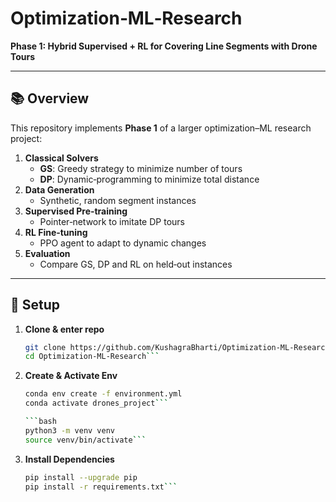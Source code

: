# Optimization‑ML‑Research

**Phase 1: Hybrid Supervised + RL for Covering Line Segments with Drone Tours**

---

## 📚 Overview

This repository implements **Phase 1** of a larger optimization–ML research project:

1. **Classical Solvers**  
   - **GS**: Greedy strategy to minimize number of tours  
   - **DP**: Dynamic‑programming to minimize total distance  
2. **Data Generation**  
   - Synthetic, random segment instances
3. **Supervised Pre‑training**  
   - Pointer‑network to imitate DP tours  
4. **RL Fine‑tuning**  
   - PPO agent to adapt to dynamic changes  
5. **Evaluation**  
   - Compare GS, DP and RL on held‑out instances  

---

## 🔧 Setup

1. **Clone & enter repo**
   ```bash
   git clone https://github.com/KushagraBharti/Optimization-ML-Research.git
   cd Optimization-ML-Research```

2. **Create & Activate Env** 
   ```bash
   conda env create -f environment.yml
   conda activate drones_project```

   ```bash
   python3 -m venv venv
   source venv/bin/activate```

2. **Install Dependencies** 
   ```bash
   pip install --upgrade pip
   pip install -r requirements.txt```
